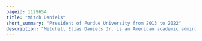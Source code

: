 ```yaml
---
pageid: 1129654
title: "Mitch Daniels"
short_summary: "President of Purdue University from 2013 to 2022"
description: "Mitchell Elias Daniels Jr. is an American academic administrator, businessman, author, and retired politician who served as the 49th governor of Indiana from 2005 to 2013. A Republican, he later served as president of Purdue University from 2013 until the end of 2022."
---
```

